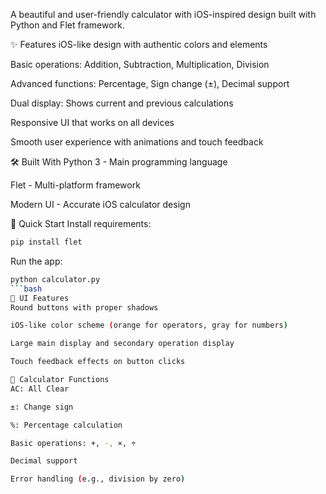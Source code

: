 A beautiful and user-friendly calculator with iOS-inspired design built with Python and Flet framework.

✨ Features
iOS-like design with authentic colors and elements

Basic operations: Addition, Subtraction, Multiplication, Division

Advanced functions: Percentage, Sign change (±), Decimal support

Dual display: Shows current and previous calculations

Responsive UI that works on all devices

Smooth user experience with animations and touch feedback

🛠️ Built With
Python 3 - Main programming language

Flet - Multi-platform framework

Modern UI - Accurate iOS calculator design

🚀 Quick Start
Install requirements:

```bash
pip install flet
```
Run the app:

```bash
python calculator.py
```bash
📱 UI Features
Round buttons with proper shadows

iOS-like color scheme (orange for operators, gray for numbers)

Large main display and secondary operation display

Touch feedback effects on button clicks

🔢 Calculator Functions
AC: All Clear

±: Change sign

%: Percentage calculation

Basic operations: +, -, ×, ÷

Decimal support

Error handling (e.g., division by zero)

